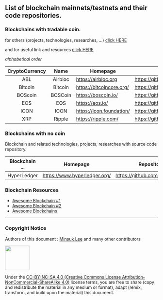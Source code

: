 ## List of blockchain mainnets/testnets and their code repositories.

### Blockchains with tradable coin. 

for others (projects, technologies, researches, ...) [click HERE](#Blockchains-with-no-coin)

and for useful link and resources [click HERE](#Blockchain-resources)

*alphabetical order*

| CryptoCurrency | Name | Homepage | Repository |
|:---:|:---:|---|---|
| ABL     | Airbloc | https://airbloc.org | https://github.com/airbloc |
| Bitcoin | Bitcoin | https://bitcoincore.org/ | https://github.com/bitcoin/bitcoin/ |
| BOScoin | BOSCoin | https://boscoin.io/ | https://github.com/bosnet/ |
| EOS     | EOS     | https://eos.io/ | https://github.com/EOSIO/ |
| ICON    | ICON    | https://icon.foundation/ | https://github.com/icon-project |
| XRP     | Ripple  | https://ripple.com/ | https://github.com/ripple |

### Blockchains with no coin

Blockchain and related technologies, projects, researches with source code repository.

| Blockchain ... | Homepage | Repository |
|:---:|---|---|
| HyperLedger | https://www.hyperledger.org/ | https://github.com/hyperledger |

### Blockchain Resources

* [Awesome Blockchain #1](https://github.com/igorbarinov/awesome-blockchain)
* [Awesome Blockchain #2](https://github.com/imbaniac/awesome-blockchain)
* [Awesome Blockchains](https://github.com/openblockchains/awesome-blockchains)

---
### Copyright Notice

Authors of this document : [Minsuk Lee](mailto:ykhl1itj@gmail.com) and many other contributors

<img src="https://mirrors.creativecommons.org/presskit/buttons/88x31/png/by-nc-sa.png" width="80px"></img> 

Under the [CC-BY-NC-SA 4.0 (Creative Commons License Attribution-NonCommercial-ShareAlike 4.0)](https://creativecommons.org/licenses/by-nc-sa/4.0/legalcode) license terms, you are free to share (copy and redistribute the material in any medium or format), adapt (remix, transform, and build upon the material) this document.
